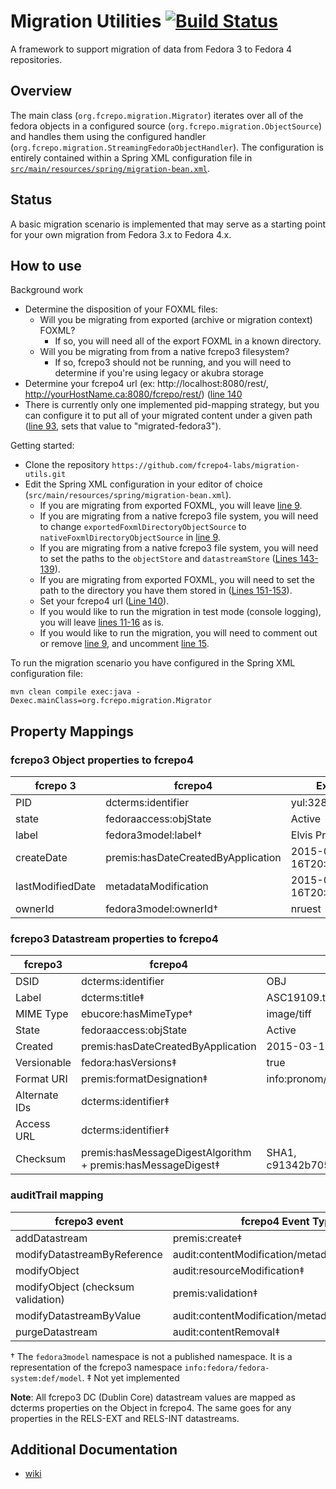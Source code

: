 # Migration Utilities [![Build Status](https://travis-ci.org/fcrepo4-labs/migration-utils.png?branch=master)](https://travis-ci.org/fcrepo4-labs/migration-utils)

A framework to support migration of data from Fedora 3 to Fedora 4 repositories.

## Overview

The main class (`org.fcrepo.migration.Migrator`) iterates over all of the fedora objects in a configured source (`org.fcrepo.migration.ObjectSource`) and handles them using the configured handler (`org.fcrepo.migration.StreamingFedoraObjectHandler`). The configuration is entirely contained within a Spring XML configuration file in [`src/main/resources/spring/migration-bean.xml`](https://github.com/fcrepo4-labs/migration-utils/blob/master/src/main/resources/spring/migration-bean.xml).

## Status

A basic migration scenario is implemented that may serve as a starting point for
your own migration from Fedora 3.x to Fedora 4.x.

## How to use

Background work

* Determine the disposition of your FOXML files:
  * Will you be migrating from exported (archive or migration context) FOXML?
    * If so, you will need all of the export FOXML in a known directory.
  * Will you be migrating from from a native fcrepo3 filesystem?
    * If so, fcrepo3 should not be running, and you will need to determine if you're using legacy or akubra storage
* Determine your fcrepo4 url (ex: http://localhost:8080/rest/, http://yourHostName.ca:8080/fcrepo/rest/) ([line 140](https://github.com/fcrepo4-labs/migration-utils/blob/master/src/main/resources/spring/migration-bean.xml#L140)
* There is currently only one implemented pid-mapping strategy, but you can configure it to put all of your migrated content under a given path ([line 93](https://github.com/fcrepo4-labs/migration-utils/blob/master/src/main/resources/spring/migration-bean.xml#L93), sets that value to "migrated-fedora3").

Getting started:
* Clone the repository `https://github.com/fcrepo4-labs/migration-utils.git`
* Edit the Spring XML configuration in your editor of choice (`src/main/resources/spring/migration-bean.xml`).
  * If you are migrating from exported FOXML, you will leave [line 9](https://github.com/fcrepo4-labs/migration-utils/blob/master/src/main/resources/spring/migration-bean.xml#L9).
  * If you are migrating from a native fcrepo3 file system, you will need to change `exportedFoxmlDirectoryObjectSource` to `nativeFoxmlDirectoryObjectSource` in [line 9](https://github.com/fcrepo4-labs/migration-utils/blob/master/src/main/resources/spring/migration-bean.xml#L9).
  * If you are migrating from a native fcrepo3 file system, you will need to set the paths to the `objectStore` and `datastreamStore` ([Lines 143-139](https://github.com/fcrepo4-labs/migration-utils/blob/master/src/main/resources/spring/migration-bean.xml#L143-L149)).
  * If you are migrating from exported FOXML, you will need to set the path to the directory you have them stored in ([Lines 151-153](https://github.com/fcrepo4-labs/migration-utils/blob/master/src/main/resources/spring/migration-bean.xml#L151-L153)).
  * Set your fcrepo4 url ([Line 140](https://github.com/fcrepo4-labs/migration-utils/blob/master/src/main/resources/spring/migration-bean.xml#L140)).
  * If you would like to run the migration in test mode (console logging), you will leave [lines 11-16](https://github.com/fcrepo4-labs/migration-utils/blob/master/src/main/resources/spring/migration-bean.xml#L11-L16) as is.
  * If you would like to run the migration, you will need to comment out or remove [line 9](https://github.com/fcrepo4-labs/migration-utils/blob/master/src/main/resources/spring/migration-bean.xml#L11), and uncomment [line 15](https://github.com/fcrepo4-labs/migration-utils/blob/master/src/main/resources/spring/migration-bean.xml#L15).


To run the migration scenario you have configured in the Spring XML configuration file:

```
mvn clean compile exec:java -Dexec.mainClass=org.fcrepo.migration.Migrator
```

## Property Mappings

### fcrepo3 Object properties to fcrepo4

| fcrepo 3         | fcrepo4                             | Example                  |
|------------------|-------------------------------------|--------------------------|
| PID              | dcterms:identifier                  | yul:328697               |
| state            | fedoraaccess:objState               | Active                   |
| label            | fedora3model:label†                 | Elvis Presley            |
| createDate       | premis:hasDateCreatedByApplication  | 2015-03-16T20:11:06.683Z |
| lastModifiedDate | metadataModification                | 2015-03-16T20:11:06.683Z |
| ownerId          | fedora3model:ownerId†               | nruest                   |

### fcrepo3 Datastream properties to fcrepo4

| fcrepo3       | fcrepo4                                                      | Example                                        |
|---------------|--------------------------------------------------------------|------------------------------------------------|
| DSID          | dcterms:identifier                                           | OBJ                                            |
| Label         | dcterms:title‡                                               | ASC19109.tif                                   |
| MIME Type     | ebucore:hasMimeType†                                         | image/tiff                                     |
| State         | fedoraaccess:objState                                        | Active                                         |
| Created       | premis:hasDateCreatedByApplication                           | 2015-03-16T20:11:06.683Z                       |
| Versionable   | fedora:hasVersions‡                                          | true                                           |
| Format URI    | premis:formatDesignation‡                                    | info:pronom/fmt/156                            |
| Alternate IDs | dcterms:identifier‡                                          |                                                |
| Access URL    | dcterms:identifier‡                                          |                                                |
| Checksum      | premis:hasMessageDigestAlgorithm + premis:hasMessageDigest‡  | SHA1, c91342b705b15cb4f6ac5362cc6a47d9425aec86 |

### auditTrail mapping

| fcrepo3 event                      | fcrepo4 Event Type                              |
|------------------------------------|-------------------------------------------------|
| addDatastream                      | premis:create‡                                  |
| modifyDatastreamByReference        | audit:contentModification/metadataModification‡ |
| modifyObject                       | audit:resourceModification‡                     |
| modifyObject (checksum validation) | premis:validation‡                              |
| modifyDatastreamByValue            | audit:contentModification/metadataModification‡ |
| purgeDatastream                    | audit:contentRemoval‡                           |

† The `fedora3model` namespace is not a published namespace. It is a representation of the fcrepo3 namespace `info:fedora/fedora-system:def/model`.
‡ Not yet implemented

**Note**: All fcrepo3 DC (Dublin Core) datastream values are mapped as dcterms properties on the Object in fcrepo4. The same goes for any properties in the RELS-EXT and RELS-INT datastreams.

## Additional Documentation

 * [wiki](https://wiki.duraspace.org/display/FF/Fedora+3+to+4+Data+Migration)
